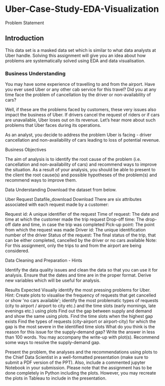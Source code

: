 # Uber-Case-Study-EDA-Visualization
Problem Statement
## Introduction
This data set is a masked data set which is similar to what data analysts at Uber handle. Solving this assignment will give you an idea about how problems are systematically solved using EDA and data visualisation. 

 

### Business Understanding

You may have some experience of travelling to and from the airport. Have you ever used Uber or any other cab service for this travel? Did you at any time face the problem of cancellation by the driver or non-availability of cars?

 

Well, if these are the problems faced by customers, these very issues also impact the business of Uber. If drivers cancel the request of riders or if cars are unavailable, Uber loses out on its revenue. Let’s hear more about such problems that Uber faces during its operations.

As an analyst, you decide to address the problem Uber is facing - driver cancellation and non-availability of cars leading to loss of potential revenue. 

 

Business Objectives

The aim of analysis is to identify the root cause of the problem (i.e. cancellation and non-availability of cars) and recommend ways to improve the situation. As a result of your analysis, you should be able to present to the client the root cause(s) and possible hypotheses of the problem(s) and recommend ways to improve them.  

 

Data Understanding
Download the dataset from below.

Uber Request Datafile_download	Download
There are six attributes associated with each request made by a customer:

Request id: A unique identifier of the request
Time of request: The date and time at which the customer made the trip request
Drop-off time: The drop-off date and time, in case the trip was completed 
Pick-up point: The point from which the request was made
Driver id: The unique identification number of the driver
Status of the request: The final status of the trip, that can be either completed, cancelled by the driver or no cars available
Note: For this assignment, only the trips to and from the airport are being considered.

 

Data Cleaning and Preparation - Hints

Identify the data quality issues and clean the data so that you can use it for analysis.
Ensure that the dates and time are in the proper format. Derive new variables which will be useful for analysis.
 

Results Expected
Visually identify the most pressing problems for Uber. 
Hint: Create plots to visualise the frequency of requests that get cancelled or show 'no cars available'; identify the most problematic types of requests (city to airport / airport to city etc.) and the time slots (early mornings, late evenings etc.) using plots
Find out the gap between supply and demand and show the same using plots.
Find the time slots when the highest gap exists
Find the types of requests (city-airport or airport-city) for which the gap is the most severe in the identified time slots
What do you think is the reason for this issue for the supply-demand gap? Write the answer in less than 100 words. You may accompany the write-up with plot(s).
 Recommend some ways to resolve the supply-demand gap.
 

Present the problem, the analyses and the recommendations using plots to the Chief Data Scientist in a well-formatted presentation (make sure to submit a PDF version of the PPT). Also, include a commented jupyter Notebook in your submission. Please note that the assignment has to be done completely in Python including the plots. However, you may recreate the plots in Tableau to include in the presentation.

 
